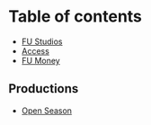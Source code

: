 # Table of contents

- [FU Studios](README.md)
- [Access](access.md)
- [FU Money](fumoney.md)

## Productions

- [Open Season](open-season.md)
